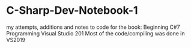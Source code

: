 # C-Sharp-Dev-Notebook-1
my attempts, additions and notes to code for the book: Beginning C#7 Programming Visual Studio 201
Most of the code/compiling was done in VS2019
